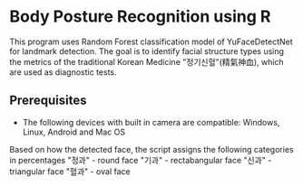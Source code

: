 # Body Posture Recognition using R
This program uses Random Forest classification model of YuFaceDetectNet for landmark detection. 
The goal is to identify facial structure types using the metrics of the traditional Korean Medicine "정기신혈"(精氣神血), which are used as diagnostic tests. 

## Prerequisites
- The following devices with built in camera are compatible: Windows, Linux, Android and Mac OS

Based on how the detected face, the script assigns the following categories in percentages
"정과" - round face
"기과" - rectabangular face
"신과" - triangular face
"혈과" - oval face
